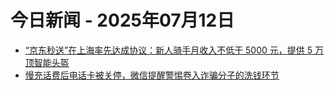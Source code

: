 # 今日新闻 - 2025年07月12日
- [“京东秒送”在上海率先达成协议：新人骑手月收入不低于 5000 元，提供 5 万顶智能头盔](https://www.ithome.com/0/867/581.htm)
- [慢充话费后电话卡被关停，微信提醒警惕卷入诈骗分子的洗钱环节](https://www.ithome.com/0/867/582.htm)
